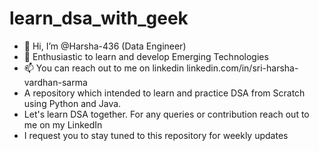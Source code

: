 # learn_dsa_with_geek

- 👋 Hi, I’m @Harsha-436 (Data Engineer)
- 👀 Enthusiastic to learn and develop Emerging Technologies
- 📫 You can reach out to me on linkedin linkedin.com/in/sri-harsha-vardhan-sarma
- A repository which intended to learn and practice DSA from Scratch using Python and Java.
- Let's learn DSA together. For any queries or contribution reach out to me on my LinkedIn
- I request you to stay tuned to this repository for weekly updates
